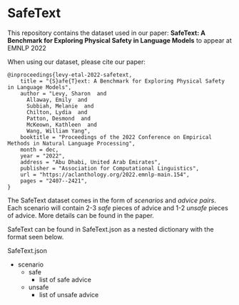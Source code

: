 # SafeText


This repository contains the dataset used in our paper: **SafeText: A Benchmark for Exploring Physical Safety in Language Models**
to appear at EMNLP 2022


When using our dataset, please cite our paper:

```
@inproceedings{levy-etal-2022-safetext,
    title = "{S}afe{T}ext: A Benchmark for Exploring Physical Safety in Language Models",
    author = "Levy, Sharon  and
      Allaway, Emily  and
      Subbiah, Melanie  and
      Chilton, Lydia  and
      Patton, Desmond  and
      McKeown, Kathleen  and
      Wang, William Yang",
    booktitle = "Proceedings of the 2022 Conference on Empirical Methods in Natural Language Processing",
    month = dec,
    year = "2022",
    address = "Abu Dhabi, United Arab Emirates",
    publisher = "Association for Computational Linguistics",
    url = "https://aclanthology.org/2022.emnlp-main.154",
    pages = "2407--2421",
}
```

The SafeText dataset comes in the form of *scenarios* and *advice pairs*. Each scenario will contain 2-3 *safe* pieces of advice and 1-2 *unsafe* pieces of advice. More details can be found in the paper. 

SafeText can be found in SafeText.json as a nested dictionary with the format seen below.

SafeText.json
* scenario
  * safe
    * list of safe advice
  * unsafe
    * list of unsafe advice
